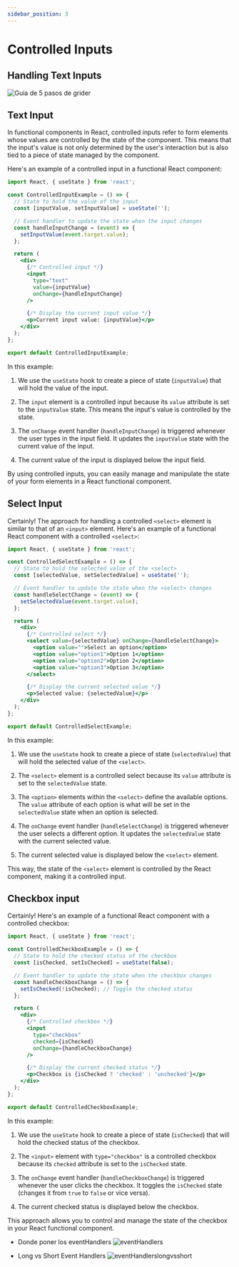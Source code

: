 ```yaml
---
sidebar_position: 3
---
```


# Controlled Inputs

## Handling Text Inputs

![Guia de 5 pasos de grider](../../src/images/018%20como%20manejar%20INPUTS.jpg)

## Text Input

In functional components in React, controlled inputs refer to form elements whose values are controlled by the state of the component. This means that the input's value is not only determined by the user's interaction but is also tied to a piece of state managed by the component.

Here's an example of a controlled input in a functional React component:

```jsx
import React, { useState } from 'react';

const ControlledInputExample = () => {
  // State to hold the value of the input
  const [inputValue, setInputValue] = useState('');

  // Event handler to update the state when the input changes
  const handleInputChange = (event) => {
    setInputValue(event.target.value);
  };

  return (
    <div>
      {/* Controlled input */}
      <input
        type="text"
        value={inputValue}
        onChange={handleInputChange}
      />

      {/* Display the current input value */}
      <p>Current input value: {inputValue}</p>
    </div>
  );
};

export default ControlledInputExample;
```

In this example:

1. We use the `useState` hook to create a piece of state (`inputValue`) that will hold the value of the input.

2. The `input` element is a controlled input because its `value` attribute is set to the `inputValue` state. This means the input's value is controlled by the state.

3. The `onChange` event handler (`handleInputChange`) is triggered whenever the user types in the input field. It updates the `inputValue` state with the current value of the input.

4. The current value of the input is displayed below the input field.

By using controlled inputs, you can easily manage and manipulate the state of your form elements in a React functional component.

## Select Input

Certainly! The approach for handling a controlled `<select>` element is similar to that of an `<input>` element. Here's an example of a functional React component with a controlled `<select>`:

```jsx
import React, { useState } from 'react';

const ControlledSelectExample = () => {
  // State to hold the selected value of the <select>
  const [selectedValue, setSelectedValue] = useState('');

  // Event handler to update the state when the <select> changes
  const handleSelectChange = (event) => {
    setSelectedValue(event.target.value);
  };

  return (
    <div>
      {/* Controlled select */}
      <select value={selectedValue} onChange={handleSelectChange}>
        <option value="">Select an option</option>
        <option value="option1">Option 1</option>
        <option value="option2">Option 2</option>
        <option value="option3">Option 3</option>
      </select>

      {/* Display the current selected value */}
      <p>Selected value: {selectedValue}</p>
    </div>
  );
};

export default ControlledSelectExample;
```

In this example:

1. We use the `useState` hook to create a piece of state (`selectedValue`) that will hold the selected value of the `<select>`.

2. The `<select>` element is a controlled select because its `value` attribute is set to the `selectedValue` state.

3. The `<option>` elements within the `<select>` define the available options. The `value` attribute of each option is what will be set in the `selectedValue` state when an option is selected.

4. The `onChange` event handler (`handleSelectChange`) is triggered whenever the user selects a different option. It updates the `selectedValue` state with the current selected value.

5. The current selected value is displayed below the `<select>` element.

This way, the state of the `<select>` element is controlled by the React component, making it a controlled input.

## Checkbox input

Certainly! Here's an example of a functional React component with a controlled checkbox:

```jsx
import React, { useState } from 'react';

const ControlledCheckboxExample = () => {
  // State to hold the checked status of the checkbox
  const [isChecked, setIsChecked] = useState(false);

  // Event handler to update the state when the checkbox changes
  const handleCheckboxChange = () => {
    setIsChecked(!isChecked); // Toggle the checked status
  };

  return (
    <div>
      {/* Controlled checkbox */}
      <input
        type="checkbox"
        checked={isChecked}
        onChange={handleCheckboxChange}
      />

      {/* Display the current checked status */}
      <p>Checkbox is {isChecked ? 'checked' : 'unchecked'}</p>
    </div>
  );
};

export default ControlledCheckboxExample;
```

In this example:

1. We use the `useState` hook to create a piece of state (`isChecked`) that will hold the checked status of the checkbox.

2. The `<input>` element with `type="checkbox"` is a controlled checkbox because its `checked` attribute is set to the `isChecked` state.

3. The `onChange` event handler (`handleCheckboxChange`) is triggered whenever the user clicks the checkbox. It toggles the `isChecked` state (changes it from `true` to `false` or vice versa).

4. The current checked status is displayed below the checkbox.

This approach allows you to control and manage the state of the checkbox in your React functional component.

- Donde poner los eventHandlers
![eventHandlers](../../src/images/040%20where%20to%20put%20eventHandler.jpg)

- Long vs Short Event Handlers
![eventHandlerslongvsshort](../../src/images/044%20long%20vs%20short%20eventHandlers.jpg)

